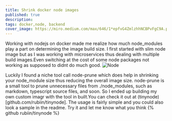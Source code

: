 ```yaml
---
title: Shrink docker node images
published: true
description: 
tags: docker,node, backend
cover_image: https://miro.medium.com/max/646/1*epfvG4ZmlzhhNCBPvFgC9A.png
---
```

Working with nodejs on docker made me realize how much node_modules play a part on determining the image build size. I first started with slim node image but as I was working with microservices thus dealing with multiple build images.Even switching at the cost of some node packages not working as supposed to didnt do much good. 
![Node](https://devhumor.com/content/uploads/images/August2017/node-modules.jpg)

Luckily I found a niche tool call node-prune which does help in shrinking your node_module size thus reducing the overall image size.
node-prune is a small tool to prune unnecessary files from ./node_modules, such as markdown, typescript source files, and soon.
So I ended up building my own custom imagr with the tool in built.You can check it out at (tinynode)[github.com/rubiin/tinynode]. The usage is fairly simple and you could also look a sample in the readme. 
Try it and let me know what you think
{% github rubiin/tinynode %}
